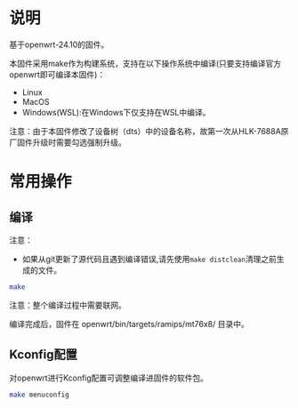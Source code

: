 # 说明

基于openwrt-24.10的固件。

本固件采用make作为构建系统，支持在以下操作系统中编译(只要支持编译官方openwrt即可编译本固件)：

- Linux
- MacOS
- Windows(WSL):在Windows下仅支持在WSL中编译。

注意：由于本固件修改了设备树（dts）中的设备名称，故第一次从HLK-7688A原厂固件升级时需要勾选强制升级。

# 常用操作

## 编译

注意：

- 如果从git更新了源代码且遇到编译错误,请先使用`make distclean`清理之前生成的文件。

```bash
make
```

注意：整个编译过程中需要联网。

编译完成后，固件在 openwrt/bin/targets/ramips/mt76x8/ 目录中。

## Kconfig配置

对openwrt进行Kconfig配置可调整编译进固件的软件包。

```bash
make menuconfig
```

